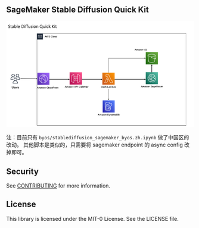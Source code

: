 ## SageMaker Stable Diffusion Quick Kit


![](../images/architecture.png)

注：目前只有 ``byos/stablediffusion_sagemaker_byos.zh.ipynb`` 做了中国区的改动。
其他脚本是类似的，只需要将 sagemaker endpoint 的 async config 改掉即可。

## Security

See [CONTRIBUTING](CONTRIBUTING.md#security-issue-notifications) for more information.

## License

This library is licensed under the MIT-0 License. See the LICENSE file.

